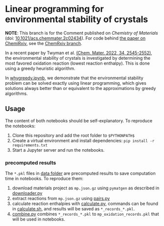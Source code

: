 # Linear programming for environmental stability of crystals

**NOTE**: This branch is for the Comment published on *Chemistry of Materials* (doi: [10.1021/acs.chemmater.2c02434](https://pubs.acs.org/doi/full/10.1021/acs.chemmater.2c02434)). 
For code behind [the paper on ChemiRxiv](https://chemrxiv.org/engage/chemrxiv/article-details/629135424d8b597d2ea14f76),
see the [ChemRxiv branch]().

In a recent paper by Twyman et al. 
[(Chem. Mater. 2022, 34, 2545-2552)](https://pubs.acs.org/doi/abs/10.1021/acs.chemmater.1c02644), 
the environmental stability of crystals is 
investigated by determining the most favored oxidation reaction (lowest reaction enthalpy).
This is done using a greedy heuristic algorithm.

In [whygreedy.ipynb](whygreedy.ipynb), we demonstrate that
the environmental stability problem can be solved exactly using linear programming, 
which gives solutions always better than or equivalent to the approximations by greedy algorithms.

## Usage
The content of both notebooks should be self-explanatory. 
To reproduce the notebooks:
1. Clone this repository and add the root folder to `$PYTHONPATH$`
2. Create a virtual environment and install dependencies: `pip install -r requirements.txt`
3. Start a Jupyter server and run the notebooks.

### precomputed results
The `*.pkl` files in [data folder](data) are precomputed results
to save computation time in notebooks. To reproduce them:
1. download materials project as `mp.json.gz` using `pymatgen` as described in [downloader.py](data/downloader.py)
2. extract reactions from `mp.json.gz` using [pairs.py](calculate/pairs.py)
3. calculate reaction enthalpies with [calculate.py](calculate/calculate.py), 
commands can be found in [calculate.sh](calculate/calculate.sh), and results will be saved as `*_records_*.pkl`.
4. [combine.py](calculate/combine.py) combines `*_records_*.pkl` to `mp_oxidation_records.pkl` that will be 
used in notebooks.

